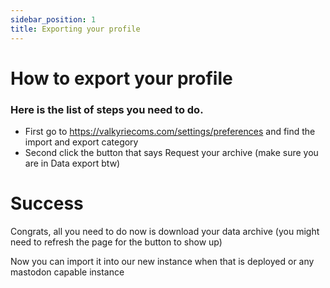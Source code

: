 ```yaml
---
sidebar_position: 1
title: Exporting your profile
---
```


# How to export your profile

### Here is the list of steps you need to do.

  - First go to https://valkyriecoms.com/settings/preferences and find the import and export category
  - Second click the button that says Request your archive (make sure you are in Data export btw)

# Success

Congrats, all you need to do now is download your data archive (you might need to refresh the page for the button to show up)

Now you can import it into our new instance when that is deployed or any mastodon capable instance
